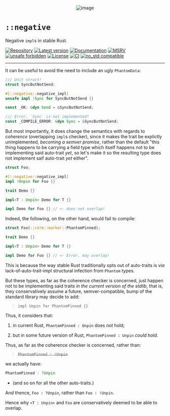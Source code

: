 

<span style="text-align: center;">

![image](https://gist.github.com/user-attachments/assets/8dc46e20-90d6-431a-8805-665549e02650)

</span>

# `::negative`

Negative `impl`s in stable Rust.

[![Repository](https://img.shields.io/badge/repository-GitHub-brightgreen.svg)](
https://github.com/danielhenrymantilla/negative.rs)
[![Latest version](https://img.shields.io/crates/v/negative.svg)](
https://crates.io/crates/negative)
[![Documentation](https://docs.rs/negative/badge.svg)](
https://docs.rs/negative)
[![MSRV](https://img.shields.io/badge/MSRV-1.56.0-white)](
https://gist.github.com/danielhenrymantilla/9b59de4db8e5f2467ed008b3c450527b)
[![unsafe forbidden](https://img.shields.io/badge/unsafe-forbidden-success.svg)](
https://github.com/rust-secure-code/safety-dance/)
[![License](https://img.shields.io/crates/l/negative.svg)](
https://github.com/danielhenrymantilla/negative.rs/blob/master/LICENSE-ZLIB)
[![CI](https://github.com/danielhenrymantilla/negative.rs/workflows/CI/badge.svg)](
https://github.com/danielhenrymantilla/negative.rs/actions)
[![no_std compatible](https://img.shields.io/badge/no__std-compatible-success.svg)](
https://github.com/rust-secure-code/safety-dance/)

<!-- Templated by `cargo-generate` using https://github.com/danielhenrymantilla/proc-macro-template -->

---

It can be useful to avoid the need to include an ugly `PhantomData`:

```rust ,compile_fail
/// Unit struct!
struct SyncButNotSend;

#[::negative::negative_impl]
unsafe impl !Sync for SyncButNotSend {}

const _OK: &dyn Send = &SyncButNotSend;

/// Error, `Sync` is not implemented!
const _COMPILE_ERROR: &dyn Sync = &SyncButNotSend;
```

But most importantly, it does change the semantics with regards to _coherence_ (overlapping `impl`s checker), since it makes the trait be explictly unimplemented, _becoming a semver promise_, rather than the default "this thing happens to be carrying a field type which itself happens not to be implementing said auto-trait _yet_, so let's make it so the resulting type does not implement saif auto-trait _yet_ either".

```rust
struct Foo;

#[::negative::negative_impl]
impl !Unpin for Foo {}

trait Demo {}

impl<T : Unpin> Demo for T {}

impl Demo for Foo {} // <- does not overlap!
```

Indeed, the following, on the other hand, would fail to compile:

```rust ,compile_fail
struct Foo(::core::marker::PhantomPinned);

trait Demo {}

impl<T : Unpin> Demo for T {}

impl Demo for Foo {} // <- Error, may overlap!
```

This is because the way stable Rust traditionally opts out of auto-traits is _via_ lack-of-auto-trait-impl structural infection from `Phantom` types.

But these types, as far as the coherence checker is concerned, just happen not to be implementing said traits _in the current version of the stdlib_, that is, they conservatively assume a future, semver-compatible, bump of the standard library may decide to add:

> `impl Unpin for PhantomPinned {}`

Thus, it considers that:

 1. in current Rust, `PhantomPinned : Unpin` does _not_ hold;

 1. but in some future version of Rust, `PhantomPinned : Unpin` _could hold_.

Thus, as far as the coherence checker is concerned, rather than:

> ~~`PhantomPinned : !Unpin`~~

we actually have:

```rust ,ignore
PhantomPinned : ?Unpin
```

  - (and so on for all the other auto-traits.)

And thence, `Foo : ?Unpin`, rather than `Foo : !Unpin`.

Hence why `<T : Unpin>` and `Foo` are conservatively deemed to be able to overlap.
